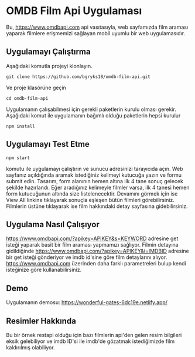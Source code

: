 

# OMDB Film Api Uygulaması
Bu, https://www.omdbapi.com api vasıtasıyla, web sayfamızda film araması yaparak filmlere erişmemizi sağlayan mobil uyumlu bir web uygulamasıdır.


## Uygulamayı Çalıştırma

Aşağıdaki komutla projeyi klonlayın.

    git clone https://github.com/bgryks18/omdb-film-api.git
Ve proje klasörüne geçin

    cd omdb-film-api

Uygulamanın çalışabilmesi için gerekli paketlerin kurulu olması gerekir. 
Aşağıdaki komut ile uygulamanın bağımlı olduğu paketlerin hepsi kurulur

    npm install


## Uygulamayı Test Etme

    npm start
  komutu ile uygulamayı çalıştırın ve sunucu adresinizi tarayıcıda açın.
  Web sayfanız açıldığında aramak istediğiniz kelimeyi kutucuğa yazın ve formu submit edin.
  Tasarım, form alanının hemen altına ilk 4 tane sonuç gelecek şekilde hazırlandı.
  Eğer aradığınız kelimeyle filmler varsa, ilk 4 tanesi hemen form kutucuğunun altında size listelenecektir.
  Devamını görmek için ise View All linkine tıklayarak sonuçla eşleşen bütün filmleri görebilirsiniz.
  Filmlerin üstüne tıklayarak ise film hakkındaki detay sayfasına gidebilirsiniz.
  
## Uygulama Nasıl Çalışıyor
  https://www.omdbapi.com/?apikey=APIKEY&s=KEYWORD
   adresine get isteği yaparak basit bir film araması yapmamızı sağlıyor.
  Filmin detayına gidildiğinde 
https://www.omdbapi.com/?apikey=APIKEY&i=IMDBID
    adresine bir get isteği gönderiyor ve imdb id'sine göre film detaylarını alıyor.
   https://www.omdbapi.com üzerinden daha farklı parametreleri bulup kendi isteğinize göre kullanabilirsiniz.

## Demo
Uygulamanın demosu:
https://wonderful-gates-6dc19e.netlify.app/

## Resimler Hakkında

Bu bir örnek restapi olduğu için bazı filmlerin api'den gelen resim bilgileri eksik gelebiliyor ve imdb ID'si ile imdb'de gözatmak istediğimizde film kaldırılmış olabiliyor.

